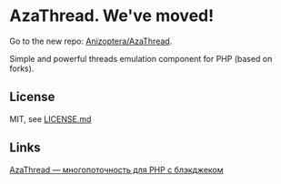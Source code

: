 AzaThread. We've moved!
=======================

Go to the new repo: [Anizoptera/AzaThread](https://github.com/Anizoptera/AzaThread).

Simple and powerful threads emulation component for PHP (based on forks).


License
-------

MIT, see [LICENSE.md](LICENSE.md)


Links
-----

[AzaThread — многопоточность для PHP с блэкджеком](http://habrahabr.ru/blogs/php/134501/)
